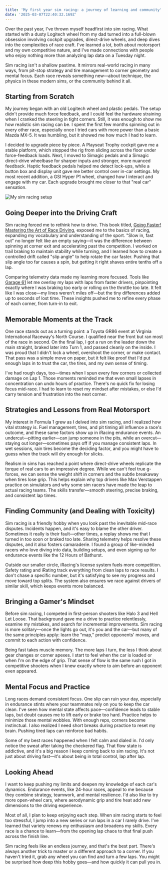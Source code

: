 ```yaml
---
title: 'My first year sim racing: a journey of learning and community'
date: '2025-03-07T22:40:32.169Z'
---
```


Over the past year, I've thrown myself headfirst into sim racing. What started with a dusty Logitech wheel from my dad turned into a full-blown obsession involving cockpit upgrades, direct-drive wheels, and deep dives into the complexities of race craft. I've learned a lot, both about motorsport and my own competitive nature, and I've made connections with people who enjoy nothing more than analyzing lap data on a Tuesday night.

Sim racing isn't a shallow pastime. It mirrors real-world racing in many ways, from pit-stop strategy and tire management to corner geometry and mental focus. Each race reveals something new—about technique, the physics in these modern sims, or the community behind it all.

## Starting from Scratch

My journey began with an old Logitech wheel and plastic pedals. The setup didn't provide much force feedback, and I could feel the hardware straining when I cranked the steering in tight corners. Still, it was enough to show me how realistic sim racing can be. I spent the first few months spinning out in every other race, especially once I tried cars with more power than a basic Mazda MX-5. It was humbling, but it showed me how much I had to learn.

I decided to upgrade piece by piece. A Playseat Trophy cockpit gave me a stable platform, which stopped the rig from sliding across the floor under force-feedback loads. Next, I moved to Simagic pedals and a Simagic direct-drive wheelbase for sharper inputs and stronger, more nuanced feedback. Haptic feedback pedals helped me detect lock-ups, while a button box and display unit gave me better control over in-car settings. My most recent addition, a GSI Hyper P1 wheel, changed how I interact and engage with my car. Each upgrade brought me closer to that "real car" sensation.

![My sim racing setup](/article-images/racing-cockpit-2025.jpeg)

## Going Deeper into the Driving Craft

Sim racing forced me to rethink how to drive. This book titled, [Going Faster! Mastering the Art of Race Driving](https://www.amazon.com/dp/0837602262), exposed me to the basics of racing, expanding my vocabulary and understanding of the sport. "Slow in, fast out" no longer felt like an empty saying—it was the difference between spinning at corner exit and accelerating past the competition. I worked on trail braking to maintain stability while turning, and I learned how to create a controlled drift called "slip angle" to help rotate the car faster. Pushing that slip angle too far causes a spin, but getting it right shaves entire tenths off a lap.

Comparing telemetry data made my learning more focused. Tools like [Garage 61](https://garage61.net/) let me overlay my laps with laps from faster drivers, pinpointing exactly where I was braking too early or rolling on the throttle too late. It felt like I was close—my lines weren't miles off—but the tiny differences added up to seconds of lost time. These insights pushed me to refine every phase of each corner, from turn-in to exit.

## Memorable Moments at the Track

One race stands out as a turning point: a Toyota GR86 event at Virginia International Raceway's North Course. I qualified near the front but ran most of the race in second. On the final lap, I got a run on the leader down the main straight, braked later into Turn 1, and passed cleanly on the inside. I was proud that I didn't lock a wheel, overshoot the corner, or make contact. That pass was a simple move on paper, but it felt like proof that I'd put enough laps in to trust the car, the tires, and my own sense of timing.

I've had rough days, too—times when I spun every few corners or collected damage on Lap 1. Those moments reminded me that even small lapses in concentration can undo hours of practice. There's no quick fix for losing focus mid-race. I had to learn to reset my mindset after mistakes, or else I'd carry tension and frustration into the next corner.

## Strategies and Lessons from Real Motorsport

My interest in Formula 1 grew as I delved into sim racing, and I realized how vital strategy is. Fuel management, tires, and pit timing all influence a race's outcome, and these same factors show up in iRacing endurance events. An undercut—pitting earlier—can jump someone in the pits, while an overcut—staying out longer—sometimes pays off if you manage consistent laps. In wet sessions, rain tires become the deciding factor, and you might have to guess when the track will dry enough for slicks.

Realism in sims has reached a point where direct-drive wheels replicate the torque of real cars to an impressive degree. While we can't feel true g-forces, we can sense the weight shift in corners and the subtle breakaway when tires lose grip. This helps explain why top drivers like Max Verstappen practice on simulators and why some sim racers have made the leap to actual racing teams. The skills transfer—smooth steering, precise braking, and consistent lap times.

## Finding Community (and Dealing with Toxicity)

Sim racing is a friendly hobby when you look past the inevitable mid-race disputes. Incidents happen, and it's easy to blame the other driver. Sometimes it really is their fault—other times, a replay shows me that I turned in too soon or braked too late. Sharing telemetry helps resolve these disputes, and it also fosters camaraderie. I found a group of like-minded racers who love diving into data, building setups, and even signing up for endurance events like the 12 Hours of Bathurst.

Outside our smaller circle, iRacing's license system fuels more competition. Safety rating and iRating track everything from clean laps to race results. I don't chase a specific number, but it's satisfying to see my progress and move toward top splits. The system also ensures we race against drivers of similar skill, which keeps events more balanced.

## Bringing a Gamer's Mindset

Before sim racing, I competed in first-person shooters like Halo 3 and Hell Let Loose. That background gave me a drive to practice relentlessly, examine my mistakes, and search for incremental improvements. Sim racing is more solitary—once the lights go out, it's you and the car—but many of the same principles apply: learn the "map," predict opponents' moves, and commit to each action with confidence.

Being fast takes muscle memory. The more laps I turn, the less I think about gear changes or corner apexes. I start to feel when the car is loaded or when I'm on the edge of grip. That sense of flow is the same rush I got in competitive shooters when I knew exactly where to aim before an opponent even appeared.

## Mental Focus and Practice

Long races demand consistent focus. One slip can ruin your day, especially in endurance stints where your teammates rely on you to keep the car clean. I've seen how mental state affects pace—confidence leads to stable laps, but doubt causes me to lift early or brake too hard. Practice helps to minimize those mental wobbles. With enough reps, corners become instinctual. I also realized I need short breaks during practice to reset my brain. Pushing tired laps can reinforce bad habits.

Some of my best races happened when I felt calm and dialed in. I'd only notice the sweat after taking the checkered flag. That flow state is addictive, and it's a big reason I keep coming back to sim racing. It's not just about driving fast—it's about being in total control, lap after lap.

## Looking Ahead

I want to keep pushing my limits and deepen my knowledge of each car's dynamics. Endurance events, like 24-hour races, appeal to me because they combine strategy, teamwork, and mental resilience. I'd also like to try more open-wheel cars, where aerodynamic grip and tire heat add new dimensions to the driving experience.

Most of all, I plan to keep enjoying each step. When sim racing starts to feel too stressful, I jump into a new series or run laps in a car I rarely drive. I've learned that variety renews my enthusiasm and broadens my skills. Every race is a chance to learn—from the opening lap chaos to that final push across the finish line.

Sim racing feels like an endless journey, and that's the best part. There's always another trick to master or a different approach to a corner. If you haven't tried it, grab any wheel you can find and turn a few laps. You might be surprised how deep this hobby goes—and how quickly it can pull you in.
